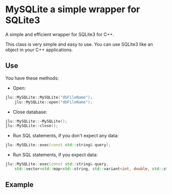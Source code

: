 # MySQLite a simple wrapper for SQLite3

A simple and efficient wrapper for SQLite3 for C++.

This class is very simple and easy to use. You can use SQLite3 like an object in your C++ applications.

## Use

You have these methods:

- Open:

```cpp
jlu::MySQLite::MySQLite("dbFileName");
	jlu::MySQLite::open("dbFileName");
```

- Close database:

```cpp
jlu::MySQLite::~MySQLite();
jlu::MySQLite::close();
```

- Run SQL statements, if you don't expect any data:

```cpp
jlu::MySQLite::exec(const std::string& query);
```

- Run SQL statements, if you expect data:

```cpp
jlu::MySQLite::exec(const std::string& query, 
	std::vector<std::map<std::string, std::variant<int, double, std::string, std::vector<uint8_t>>>>);
```

## Example


